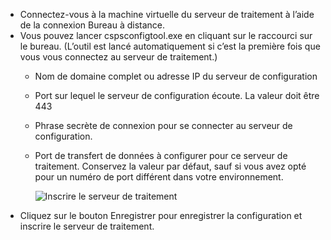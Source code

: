 * Connectez-vous à la machine virtuelle du serveur de traitement à l’aide de la connexion Bureau à distance.
* Vous pouvez lancer cspsconfigtool.exe en cliquant sur le raccourci sur le bureau. (L’outil est lancé automatiquement si c’est la première fois que vous vous connectez au serveur de traitement.)
  - Nom de domaine complet ou adresse IP du serveur de configuration
  - Port sur lequel le serveur de configuration écoute. La valeur doit être 443
  - Phrase secrète de connexion pour se connecter au serveur de configuration.
  - Port de transfert de données à configurer pour ce serveur de traitement. Conservez la valeur par défaut, sauf si vous avez opté pour un numéro de port différent dans votre environnement.

    ![Inscrire le serveur de traitement](./media/site-recovery-vmware-register-process-server/register-ps.png)
* Cliquez sur le bouton Enregistrer pour enregistrer la configuration et inscrire le serveur de traitement.
